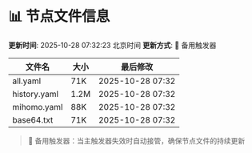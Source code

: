 # 📊 节点文件信息

**更新时间**: 2025-10-28 07:32:23 北京时间
**更新方式**: 🔄 备用触发器

| 文件名 | 大小 | 最后修改 |
|--------|------|----------|
| all.yaml | 71K | 2025-10-28 07:32 |
| history.yaml | 1.2M | 2025-10-28 07:32 |
| mihomo.yaml | 88K | 2025-10-28 07:32 |
| base64.txt | 71K | 2025-10-28 07:32 |

> 🔄 备用触发器：当主触发器失效时自动接管，确保节点文件的持续更新
